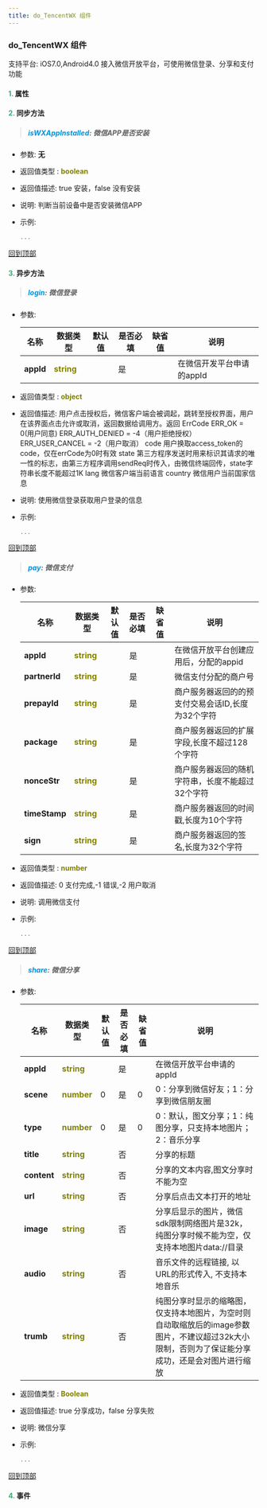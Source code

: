 ```yaml
---
title: do_TencentWX 组件
---
```


### do_TencentWX 组件

 支持平台: iOS7.0,Android4.0
 接入微信开放平台，可使用微信登录、分享和支付功能

#### <font color ='#40A977'>**1.**</font> 属性

#### <font color ='#40A977'>**2.**</font> 同步方法

>##### <font color ='#0092db'>**isWXAppInstalled**</font>: 微信APP是否安装

- 参数: **无**
- 返回值类型 : <font color ='#808000'>**boolean**</font>
- 返回值描述: true 安装，false 没有安装
- 说明: 判断当前设备中是否安装微信APP
- 示例:

  ```javascript
  ...

  ```

[回到顶部](#top)

#### <font color ='#40A977'>**3.**</font> 异步方法

>##### <font color ='#0092db'>**login**</font>: 微信登录

- 参数:

  名称 | 数据类型 |默认值|是否必填|缺省值|说明
  ---- |-------------  |----------|--------------|--------|------
  **appId** |<font color ='#808000'>**string**</font> |  | 是||在微信开发平台申请的appId
- 返回值类型 : <font color ='#808000'>**object**</font>
- 返回值描述: 用户点击授权后，微信客户端会被调起，跳转至授权界面，用户在该界面点击允许或取消，返回数据给调用方。返回
ErrCode	ERR_OK = 0(用户同意)
ERR_AUTH_DENIED = -4（用户拒绝授权）
ERR_USER_CANCEL = -2（用户取消）
code	用户换取access_token的code，仅在errCode为0时有效
state	第三方程序发送时用来标识其请求的唯一性的标志，由第三方程序调用sendReq时传入，由微信终端回传，state字符串长度不能超过1K
lang	微信客户端当前语言
country	微信用户当前国家信息
- 说明: 使用微信登录获取用户登录的信息
- 示例:

  ```javascript
  ...

  ```

[回到顶部](#top)

>##### <font color ='#0092db'>**pay**</font>: 微信支付

- 参数:

  名称 | 数据类型 |默认值|是否必填|缺省值|说明
  ---- |-------------  |----------|--------------|--------|------
  **appId** |<font color ='#808000'>**string**</font> |  | 是||在微信开放平台创建应用后，分配的appid
  **partnerId** |<font color ='#808000'>**string**</font> |  | 是||微信支付分配的商户号
  **prepayId** |<font color ='#808000'>**string**</font> |  | 是||商户服务器返回的的预支付交易会话ID,长度为32个字符
  **package** |<font color ='#808000'>**string**</font> |  | 是||商户服务器返回的扩展字段,长度不超过128个字符
  **nonceStr** |<font color ='#808000'>**string**</font> |  | 是||商户服务器返回的随机字符串，长度不能超过32个字符
  **timeStamp** |<font color ='#808000'>**string**</font> |  | 是||商户服务器返回的时间戳,长度为10个字符
  **sign** |<font color ='#808000'>**string**</font> |  | 是||商户服务器返回的签名,长度为32个字符
- 返回值类型 : <font color ='#808000'>**number**</font>
- 返回值描述: 0 支付完成,-1 错误,-2 用户取消
- 说明: 调用微信支付
- 示例:

  ```javascript
  ...

  ```

[回到顶部](#top)

>##### <font color ='#0092db'>**share**</font>: 微信分享

- 参数:

  名称 | 数据类型 |默认值|是否必填|缺省值|说明
  ---- |-------------  |----------|--------------|--------|------
  **appId** |<font color ='#808000'>**string**</font> |  | 是||在微信开放平台申请的appId
  **scene** |<font color ='#808000'>**number**</font> | 0 | 是|0|0：分享到微信好友；1：分享到微信朋友圈
  **type** |<font color ='#808000'>**number**</font> | 0 | 是|0|0：默认，图文分享；1：纯图分享，只支持本地图片；2：音乐分享
  **title** |<font color ='#808000'>**string**</font> |  | 否||分享的标题
  **content** |<font color ='#808000'>**string**</font> |  | 否||分享的文本内容,图文分享时不能为空
  **url** |<font color ='#808000'>**string**</font> |  | 否||分享后点击文本打开的地址
  **image** |<font color ='#808000'>**string**</font> |  | 否||分享后显示的图片，微信sdk限制网络图片是32k，纯图分享时候不能为空，仅支持本地图片data://目录
  **audio** |<font color ='#808000'>**string**</font> |  | 否||音乐文件的远程链接, 以URL的形式传入, 不支持本地音乐
  **trumb** |<font color ='#808000'>**string**</font> |  | 否||纯图分享时显示的缩略图，仅支持本地图片，为空时则自动取缩放后的image参数图片，不建议超过32k大小限制，否则为了保证能分享成功，还是会对图片进行缩放
- 返回值类型 : <font color ='#808000'>**Boolean**</font>
- 返回值描述: true 分享成功，false 分享失败
- 说明: 微信分享
- 示例:

  ```javascript
  ...

  ```

[回到顶部](#top)


#### <font color ='#40A977'>**4.**</font> 事件


